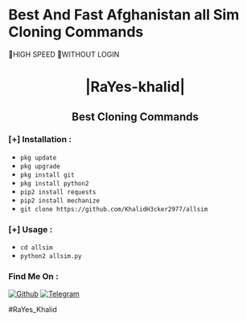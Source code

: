 # Best And Fast Afghanistan all Sim Cloning Commands

HIGH SPEED 
WITHOUT LOGIN

<h1 align="center"> |RaYes-khalid|</h1>

<h2 align="center"> Best Cloning Commands </h2>



### [+] Installation :
* ```pkg update```
* ```pkg upgrade```
* ```pkg install git ```
* ```pkg install python2```
* ```pip2 install requests ```
* ```pip2 install mechanize```
* ```git clone https://github.com/KhalidH3cker2977/allsim```
### [+] Usage :
* ```cd allsim```
* ```python2 allsim.py```

### Find Me On :
[![Github](https://img.shields.io/badge/Github-KhalidH3cker2977-green?style=for-the-badge&logo=github)](https://github.com/KhalidH3cker2977)
[![Telegram](https://img.shields.io/badge/telegram-blue?style=for-the-badge&logo=telegram)](https://t.me/Friend_Hack12)


#RaYes_Khalid
